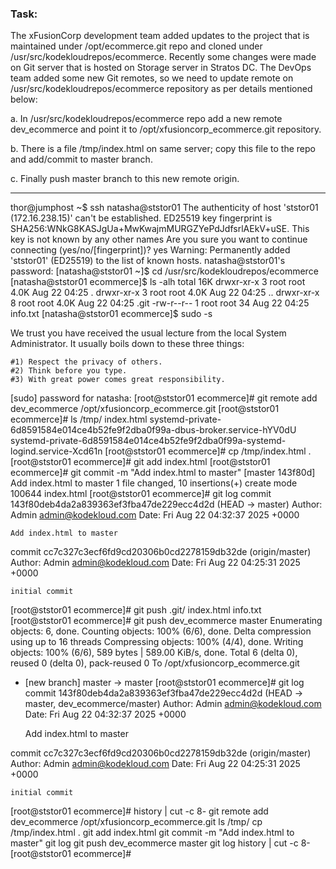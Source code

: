 ### Task:

The xFusionCorp development team added updates to the project that is maintained under /opt/ecommerce.git repo and cloned under /usr/src/kodekloudrepos/ecommerce. Recently some changes were made on Git server that is hosted on Storage server in Stratos DC. The DevOps team added some new Git remotes, so we need to update remote on /usr/src/kodekloudrepos/ecommerce repository as per details mentioned below:

a. In /usr/src/kodekloudrepos/ecommerce repo add a new remote dev_ecommerce and point it to /opt/xfusioncorp_ecommerce.git repository.

b. There is a file /tmp/index.html on same server; copy this file to the repo and add/commit to master branch.

c. Finally push master branch to this new remote origin.

-------------------------------------------------



thor@jumphost ~$ ssh natasha@ststor01
The authenticity of host 'ststor01 (172.16.238.15)' can't be established.
ED25519 key fingerprint is SHA256:WNkG8KASJgUa+MwKwajmMURGZYePdJdfsrlAEkV+uSE.
This key is not known by any other names
Are you sure you want to continue connecting (yes/no/[fingerprint])? yes
Warning: Permanently added 'ststor01' (ED25519) to the list of known hosts.
natasha@ststor01's password: 
[natasha@ststor01 ~]$ cd /usr/src/kodekloudrepos/ecommerce
[natasha@ststor01 ecommerce]$ ls -alh
total 16K
drwxr-xr-x 3 root root 4.0K Aug 22 04:25 .
drwxr-xr-x 3 root root 4.0K Aug 22 04:25 ..
drwxr-xr-x 8 root root 4.0K Aug 22 04:25 .git
-rw-r--r-- 1 root root   34 Aug 22 04:25 info.txt
[natasha@ststor01 ecommerce]$ sudo -s

We trust you have received the usual lecture from the local System
Administrator. It usually boils down to these three things:

    #1) Respect the privacy of others.
    #2) Think before you type.
    #3) With great power comes great responsibility.

[sudo] password for natasha: 
[root@ststor01 ecommerce]# git remote add dev_ecommerce  /opt/xfusioncorp_ecommerce.git
[root@ststor01 ecommerce]# ls /tmp/
index.html
systemd-private-6d8591584e014ce4b52fe9f2dba0f99a-dbus-broker.service-hYV0dU
systemd-private-6d8591584e014ce4b52fe9f2dba0f99a-systemd-logind.service-Xcd61n
[root@ststor01 ecommerce]# cp /tmp/index.html .
[root@ststor01 ecommerce]# git add index.html 
[root@ststor01 ecommerce]# git commit -m "Add index.html to master"
[master 143f80d] Add index.html to master
 1 file changed, 10 insertions(+)
 create mode 100644 index.html
[root@ststor01 ecommerce]# git log
commit 143f80deb4da2a839363ef3fba47de229ecc4d2d (HEAD -> master)
Author: Admin <admin@kodekloud.com>
Date:   Fri Aug 22 04:32:37 2025 +0000

    Add index.html to master

commit cc7c327c3ecf6fd9cd20306b0cd2278159db32de (origin/master)
Author: Admin <admin@kodekloud.com>
Date:   Fri Aug 22 04:25:31 2025 +0000

    initial commit
[root@ststor01 ecommerce]# git push 
.git/       index.html  info.txt    
[root@ststor01 ecommerce]# git push dev_ecommerce master
Enumerating objects: 6, done.
Counting objects: 100% (6/6), done.
Delta compression using up to 16 threads
Compressing objects: 100% (4/4), done.
Writing objects: 100% (6/6), 589 bytes | 589.00 KiB/s, done.
Total 6 (delta 0), reused 0 (delta 0), pack-reused 0
To /opt/xfusioncorp_ecommerce.git
 * [new branch]      master -> master
[root@ststor01 ecommerce]# git log
commit 143f80deb4da2a839363ef3fba47de229ecc4d2d (HEAD -> master, dev_ecommerce/master)
Author: Admin <admin@kodekloud.com>
Date:   Fri Aug 22 04:32:37 2025 +0000

    Add index.html to master

commit cc7c327c3ecf6fd9cd20306b0cd2278159db32de (origin/master)
Author: Admin <admin@kodekloud.com>
Date:   Fri Aug 22 04:25:31 2025 +0000

    initial commit
[root@ststor01 ecommerce]# history | cut -c 8-
git remote add dev_ecommerce  /opt/xfusioncorp_ecommerce.git
ls /tmp/
cp /tmp/index.html .
git add index.html 
git commit -m "Add index.html to master"
git log
git push dev_ecommerce master
git log
history | cut -c 8-
[root@ststor01 ecommerce]# 
